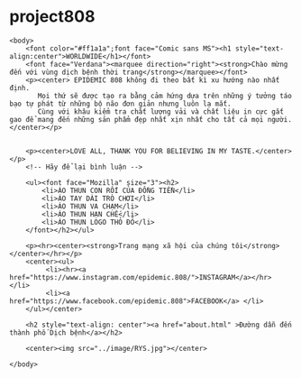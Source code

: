 # project808
<!DOCTYPE html>
<html lang="en">
    <head>
        <meta charset="UTF-8">
        <title>EPIDEMIC 808-Một cơn dịch bệnh nghiện quần áo</title>
    </head>

    <body>
        <font color="#ff1a1a";font face="Comic sans MS"><h1 style="text-align:center">WORLDWIDE</h1></font>
        <font face="Verdana"><marquee direction="right"><strong>Chào mừng đến với vùng dịch bệnh thời trang</strong></marquee></font>
        <p><center> EPIDEMIC 808 không đi theo bất kì xu hướng nào nhất định. 
           Mọi thứ sẽ được tạo ra bằng cảm hứng dựa trên những ý tưởng táo bạo tự phát từ những bộ não đơn giản nhưng luôn lạ mắt.
           Cùng với khâu kiểm tra chất lượng vải và chất liệu in cực gắt gao để mang đến những sản phẩm đẹp nhất xịn nhất cho tất cả mọi người.</center></p>

            
        <p><center>LOVE ALL, THANK YOU FOR BELIEVING IN MY TASTE.</center> </p>
        <!-- Hãy để lại bình luận -->

        <ul><font face="Mozilla" size="3"><h2>
            <li>ÁO THUN CON RỐI CỦA ĐỒNG TIỀN</li>
            <li>ÁO TAY DÀI TRÒ CHƠI</li>
            <li>ÁO THUN VA CHẠM</li>
            <li>ÁO THUN HẠN CHẾ</li>
            <li>ÁO THUN LOGO THỎ ĐỎ</li>
        </font></h2></ul>

        <p><hr><center><strong>Trang mạng xã hội của chúng tôi</strong></center></hr></p>
        <center><ul>
             <li><hr><a href="https://www.instagram.com/epidemic.808/">INSTAGRAM</a></hr> </li>
             <li><a href="https://www.facebook.com/epidemic.808">FACEBOOK</a> </li>
        </ul></center>

        <h2 style="text-align: center"><a href="about.html" >Đường dẫn đến thành phố Dịch bệnh</a></h2>

        <center><img src="../image/RYS.jpg"></center>

    </body>
</html>
